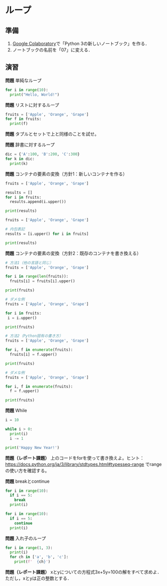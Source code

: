# ループ

## 準備

1. [Google Colaboratory](https://research.google.com/colaboratory/)で「Python 3の新しいノートブック」を作る．
1. ノートブックの名前を「07」に変える．

## 演習

**問題** 単純なループ

```python
for i in range(10):
  print("Hello, World!")
```

**問題** リストに対するループ

```python
fruits = ['Apple', 'Orange', 'Grape']
for f in fruits:
  print(f)
```

**問題** タプルとセットで上と同様のことを試せ。

**問題** 辞書に対するループ

```python
dic = {'A':100, 'B':200, 'C':300}
for k in dic:
  print(k)
```

**問題** コンテナの要素の変換（方針1：新しいコンテナを作る）

```python
fruits = ['Apple', 'Orange', 'Grape']

results = []
for i in fruits:
  results.append(i.upper())

print(results)
```

```python
fruits = ['Apple', 'Orange', 'Grape']

# 内包表記
results = [i.upper() for i in fruits]

print(results)
```

**問題** コンテナの要素の変換（方針2：既存のコンテナを書き換える）

```python
# 方法1（他の言語と同じ）
fruits = ['Apple', 'Orange', 'Grape']

for i in range(len(fruits)):
  fruits[i] = fruits[i].upper()

print(fruits)
```

```python
# ダメな例
fruits = ['Apple', 'Orange', 'Grape']

for i in fruits:
 i = i.upper()

print(fruits)
```

```python
# 方法2（Python固有の書き方）
fruits = ['Apple', 'Orange', 'Grape']

for i, f in enumerate(fruits):
  fruits[i] = f.upper()

print(fruits)
```

```python
# ダメな例
fruits = ['Apple', 'Orange', 'Grape']

for i, f in enumerate(fruits):
  f = f.upper()

print(fruits)
```

**問題** While

```python
i = 10

while i > 0:
  print(i)
  i -= 1

print('Happy New Year!')
```

**問題（レポート課題）** 上のコードをforを使って書き換えよ。ヒント：https://docs.python.org/ja/3/library/stdtypes.html#typesseq-range でrangeの使い方を確認する。

**問題** breakとcontinue

```python
for i in range(10):
  if i == 5:
    break
  print(i)
```

```python
for i in range(10):
  if i == 5:
    continue
  print(i)
```

**問題** 入れ子のループ

```python
for i in range(1, 3):
  print(i)
  for ch in ['a', 'b', 'c']:
    print(f'  {ch}')
```

**問題（レポート課題）** xとyについての方程式3x+5y=100の解をすべて求めよ．ただし，xとyは正の整数とする．
